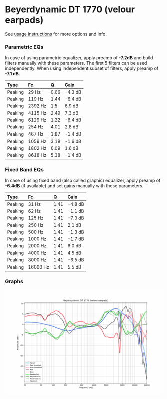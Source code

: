 # Beyerdynamic DT 1770 (velour earpads)
See [usage instructions](https://github.com/jaakkopasanen/AutoEq#usage) for more options and info.

### Parametric EQs
In case of using parametric equalizer, apply preamp of **-7.2dB** and build filters manually
with these parameters. The first 5 filters can be used independently.
When using independent subset of filters, apply preamp of **-7.1 dB**.

| Type    | Fc      |    Q | Gain    |
|:--------|:--------|:-----|:--------|
| Peaking | 29 Hz   | 0.66 | -4.3 dB |
| Peaking | 119 Hz  | 1.44 | -6.4 dB |
| Peaking | 2392 Hz | 1.5  | 6.9 dB  |
| Peaking | 4115 Hz | 2.49 | 7.3 dB  |
| Peaking | 6129 Hz | 1.22 | -6.4 dB |
| Peaking | 254 Hz  | 4.01 | 2.8 dB  |
| Peaking | 467 Hz  | 1.87 | -1.4 dB |
| Peaking | 1059 Hz | 3.19 | -1.6 dB |
| Peaking | 1802 Hz | 6.09 | 1.6 dB  |
| Peaking | 8618 Hz | 5.38 | -1.4 dB |

### Fixed Band EQs
In case of using fixed band (also called graphic) equalizer, apply preamp of **-6.4dB**
(if available) and set gains manually with these parameters.

| Type    | Fc       |    Q | Gain    |
|:--------|:---------|:-----|:--------|
| Peaking | 31 Hz    | 1.41 | -4.8 dB |
| Peaking | 62 Hz    | 1.41 | -1.1 dB |
| Peaking | 125 Hz   | 1.41 | -7.3 dB |
| Peaking | 250 Hz   | 1.41 | 2.1 dB  |
| Peaking | 500 Hz   | 1.41 | -1.3 dB |
| Peaking | 1000 Hz  | 1.41 | -1.7 dB |
| Peaking | 2000 Hz  | 1.41 | 6.0 dB  |
| Peaking | 4000 Hz  | 1.41 | 4.5 dB  |
| Peaking | 8000 Hz  | 1.41 | -6.5 dB |
| Peaking | 16000 Hz | 1.41 | 5.5 dB  |

### Graphs
![](./Beyerdynamic%20DT%201770%20(velour%20earpads).png)